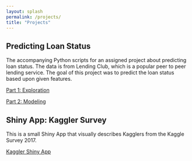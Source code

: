 ```yaml
---
layout: splash
permalink: /projects/
title: "Projects"
---
```


## Predicting Loan Status

The accompanying Python scripts for an assigned project about predicting loan status. The data is from Lending Club, which is a popular peer to peer lending service. The goal of this project was to predict the loan status based upon given features.

[Part 1: Exploration](/explore/)

[Part 2: Modeling](/model/)

## Shiny App: Kaggler Survey

This is a small Shiny App that visually describes Kagglers from the Kaggle Survey 2017.

[Kaggler Shiny App](/shiny/)
